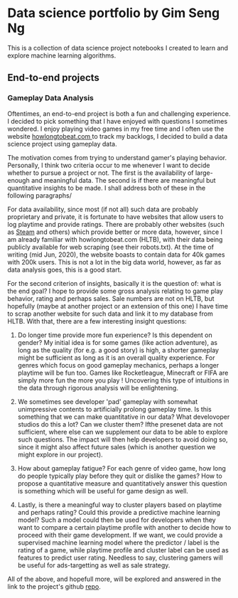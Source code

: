 # Data science portfolio by Gim Seng Ng

This is a collection of data science project notebooks I created to learn and explore machine learning algorithms.

## End-to-end projects

### Gameplay Data Analysis

Oftentimes, an end-to-end project is both a fun and challenging experience. I decided to pick something that I have enjoyed with questions I sometimes wondered. I enjoy playing video games in my free time and I often use the website [howlongtobeat.com ](https://www.howlongtobeat.com) to track my backlogs, I decided to build a data science project using gameplay data.

The motivation comes from trying to understand gamer's playing behavior. Personally, I think two criteria occur to me whenever I want to decide whether to pursue a project or not. The first is the availability of large-enough and meaningful data. The second is if there are meaningful but quantitative insights to be made. I shall address both of these in the following paragraphs/

For data availability, since most (if not all) such data are probably proprietary and private, it is fortunate to have websites that allow users to log playtime and provide ratings. There are probably other websites (such as [Steam](https://steamcommunity.com) and others) which provide better or more data, however, since I am already familiar with howlongtobeat.com (HLTB), with their data being publicly available for web scraping (see their robots.txt). At the time of writing (mid Jun, 2020), the website boasts to contain data for 40k games with 200k users. This is not a lot in the big data world, however, as far as data analysis goes, this is a good start.

For the second criterion of insights, basically it is the question of: what is the end goal?  I hope to provide some gross analysis relating to game play behavior, rating and perhaps sales. Sale numbers are not on HLTB, but hopefully (maybe at another project or an extension of this one) I have time to scrap another website for such data and link it to my database from HLTB. With that, there are a few interesting insight questions:

1. Do longer time provide more fun experience? Is this dependent on gender? 
My initial idea is for some games (like action adventure), as long as the quality (for e.g. a good story) is high, a shorter gameplay might be sufficient as long as it is an overall quality experience. For genres which focus on good gameplay mechanics, perhaps a longer playtime will be fun too. Games like Rocketleague, Minecraft or FIFA are simply more fun the more you play ! Uncovering this type of intuitions in the data through rigorous analysis will be enlightening.

2. We sometimes see developer 'pad' gameplay with somewhat unimpressive contents to artificially prolong gameplay time. Is this something that we can make quantitative in our data? What develovoper studios do this a lot? Can we cluster them? Ifthe presenet data are not sufficient, where else can we supplement our data to be able to explore such questions. The impact will then help developers to avoid doing so, since it might also affect future sales (which is another question we might explore in our project).

3. How about gameplay fatigue? For each genre of video game, how long do people typically play before they quit or dislike the games? How to propose a quantitative measure and quantitatively answer this question is something which will be useful for game design as well.

4. Lastly, is there a meaningful way to cluster players based on playtime and perhaps rating? Could this provide a predictive machine learning model? Such a model could then be used for developers when they want to compare a certain playtime profile with another to decide how to proceed with their game development. If we want, we could provide a supervised machine learning model where the predictor / label is the rating of a game, while playtime profile and cluster label can be used as features to predict user rating. Needless to say, clustering gamers will be useful for ads-targetting as well as sale strategy.

All of the above, and hopefull more, will be explored and answered in the link to the project's github [repo](https://github.com/gimseng/game_stats).



<!---
[Github](https://github.com/.../.ipynb) 
[nbviewer](http://nbviewer.jupyter.org/github/ ....ipynb)

## Classification problems

## Regression problems

## Natural language processing


## Clustering

## Neural networks

## Data exploration and analysis

## Recommendation systems
--->


